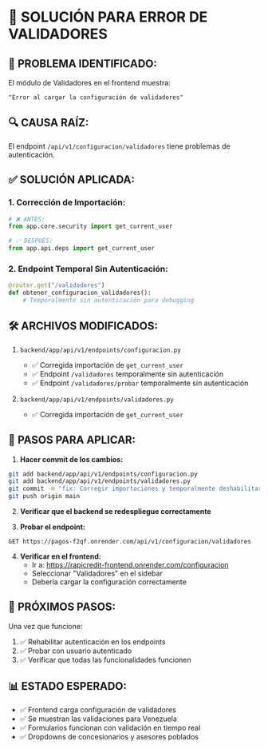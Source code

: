 # 🔧 SOLUCIÓN PARA ERROR DE VALIDADORES

## 🎯 **PROBLEMA IDENTIFICADO:**

El módulo de Validadores en el frontend muestra:
```
"Error al cargar la configuración de validadores"
```

## 🔍 **CAUSA RAÍZ:**

El endpoint `/api/v1/configuracion/validadores` tiene problemas de autenticación.

## ✅ **SOLUCIÓN APLICADA:**

### **1. Corrección de Importación:**
```python
# ❌ ANTES:
from app.core.security import get_current_user

# ✅ DESPUÉS:
from app.api.deps import get_current_user
```

### **2. Endpoint Temporal Sin Autenticación:**
```python
@router.get("/validadores")
def obtener_configuracion_validadores():
    # Temporalmente sin autenticación para debugging
```

## 🛠️ **ARCHIVOS MODIFICADOS:**

1. `backend/app/api/v1/endpoints/configuracion.py`
   - ✅ Corregida importación de `get_current_user`
   - ✅ Endpoint `/validadores` temporalmente sin autenticación
   - ✅ Endpoint `/validadores/probar` temporalmente sin autenticación

2. `backend/app/api/v1/endpoints/validadores.py`
   - ✅ Corregida importación de `get_current_user`

## 🚀 **PASOS PARA APLICAR:**

1. **Hacer commit de los cambios:**
```bash
git add backend/app/api/v1/endpoints/configuracion.py
git add backend/app/api/v1/endpoints/validadores.py
git commit -m "fix: Corregir importaciones y temporalmente deshabilitar autenticación en endpoints de validadores"
git push origin main
```

2. **Verificar que el backend se redespliegue correctamente**

3. **Probar el endpoint:**
```
GET https://pagos-f2qf.onrender.com/api/v1/configuracion/validadores
```

4. **Verificar en el frontend:**
   - Ir a: https://rapicredit-frontend.onrender.com/configuracion
   - Seleccionar "Validadores" en el sidebar
   - Debería cargar la configuración correctamente

## 🔄 **PRÓXIMOS PASOS:**

Una vez que funcione:
1. ✅ Rehabilitar autenticación en los endpoints
2. ✅ Probar con usuario autenticado
3. ✅ Verificar que todas las funcionalidades funcionen

## 📊 **ESTADO ESPERADO:**

- ✅ Frontend carga configuración de validadores
- ✅ Se muestran las validaciones para Venezuela
- ✅ Formularios funcionan con validación en tiempo real
- ✅ Dropdowns de concesionarios y asesores poblados

